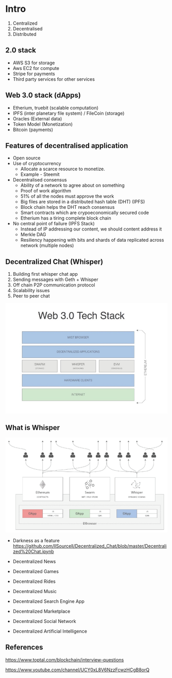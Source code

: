 # Intro

1. Centralized
2. Decentralised
3. Distributed

## 2.0 stack

- AWS S3 for storage
- Aws EC2 for compute
- Stripe for payments
- Third party services for other services

## Web 3.0 stack (dApps)

- Etherium, truebit (scalable computation)
- IPFS (inter planetary file system) / FileCoin (storage)
- Oracles (External data)
- Token Model (Monetization)
- Bitcoin (payments)

## Features of decentralised application

- Open source
- Use of cryptocurrency
  - Allocate a scarce resource to monetize.
  - Example - Steemit
- Decentralised consensus
  - Ability of a network to agree about on something
  - Proof of work algorithm
  - 51% of all the nodes must approve the work
  - Big files are stored in a distributed hash table (DHT) (IPFS)
  - Block chain helps the DHT reach consensus
  - Smart contracts which are crypoeconomically secured code
  - Etherium has a tiring complete block chain
- No central point of failure (IPFS Stack)
  - Instead of IP addressing our content, we should content address it
  - Merkle DAG
  - Resiliency happening with bits and shards of data replicated across network (multiple nodes)

## Decentralized Chat (Whisper)

1. Building first whisper chat app
2. Sending messages with Geth + Whisper
3. Off chain P2P communication protocol
4. Scalability issues
5. Peer to peer chat

![alt text](media/Intro-image1.jpeg)

## What is Whisper

![alt text](media/Intro-image2.png)

- Darkness as a feature
  <https://github.com/llSourcell/Decentralized_Chat/blob/master/Decentralized%20Chat.ipynb>

- Decentralized News
- Decentralized Games
- Decentralized Rides
- Decentralized Music
- Decentralized Search Engine App
- Decentralized Marketplace
- Decentralized Social Network
- Decentralized Artificial Intelligence

## References

<https://www.toptal.com/blockchain/interview-questions>

<https://www.youtube.com/channel/UCY0xL8V6NzzFcwzHCgB8orQ>
